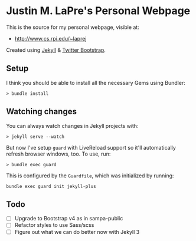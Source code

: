# Justin M. LaPre's Personal Webpage

This is the source for my personal webpage, visible at:
- http://www.cs.rpi.edu/~laprej

Created using [Jekyll](http://jekyllrb.com) & [Twitter Bootstrap](http://getbootstrap.com).

## Setup

I think you should be able to install all the necessary Gems using Bundler:

    > bundle install

## Watching changes

You can always watch changes in Jekyll projects with:

    > jekyll serve --watch

But now I've setup `guard` with LiveReload support so it'll automatically refresh browser windows, too. To use, run:

    > bundle exec guard

This is configured by the `Guardfile`, which was initialized by running:

    bundle exec guard init jekyll-plus


## Todo
- [ ] Upgrade to Bootstrap v4 as in sampa-public
- [ ] Refactor styles to use Sass/scss
- [ ] Figure out what we can do better now with Jekyll 3
